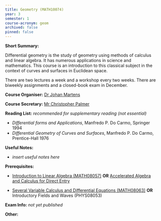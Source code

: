 ```yaml
---
title: Geometry (MATH10074)
year: 3
semester: 1 
course-acronym: geom
archived: false
pinned: false
---
```

**Short Summary:** 

Differential geometry is the study of geometry using methods of calculus and linear algebra. It has numerous applications in science and mathematics. This course is an introduction to this classical subject in the context of curves and surfaces in Euclidean space. 

There are two lectures a week and a workshop every two weeks. There are biweekly assignments and a closed-book exam in December.

**Course Organiser:** [Dr Johan Martens](<Johan.Martens@ed.ac.uk>)

**Course Secretary:** [Mr Christopher Palmer](<chris.palmer@ed.ac.uk>) 

**Reading List:** *recommended for supplementary reading (not essential)*

- *Differential forms and Applications*, Manfredo P. Do Carmo, Springer 1994
- *Differential Geometry of Curves and Surfaces*, Manfredo P. Do Carmo, Prentice-Hall 1976

**Useful Notes:**

- *insert useful notes here* 

**Prerequisites:** 

- [Introduction to Linear Algebra (MATH08057)](/math1#ila) **OR** [Accelerated Algebra and Calculus for Direct Entry](math1#aac)

- [Several Variable Calculus and Differential Equations (MATH08063)](/math2/#svcde) **OR** Introductory Fields and Waves (PHYS08053)

**Exam Info:** *not yet published*

**Other:**

